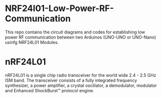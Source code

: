 # NRF24l01-Low-Power-RF-Communication
This repo contains the circuit diagrams and codes for establishing low power RF communication between two Arduinos (UNO-UNO or UNO-Nano) usinfg NRF24L01 Modules.

# nRF24L01
nRF24L01 is a single chip radio transceiver for the world wide 2.4 - 2.5 GHz ISM band. The transceiver consists of a fully integrated frequency synthesizer, a power amplifier, a crystal oscillator, a demodulator, modulator and Enhanced ShockBurst™ protocol engine.
